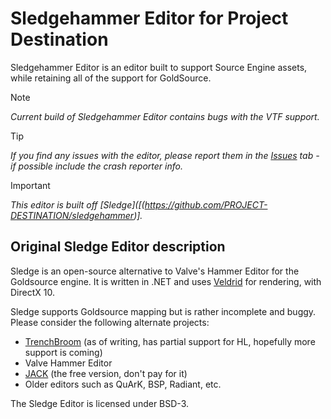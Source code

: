 # Sledgehammer Editor for Project Destination
Sledgehammer Editor is an editor built to support Source Engine assets, while retaining all of the support for GoldSource.

> [!NOTE]
> _Current build of Sledgehammer Editor contains bugs with the VTF support._

> [!TIP]
> _If you find any issues with the editor, please report them in the [Issues](https://github.com/PROJECT-DESTINATION/sledgehammer/issues) tab - if possible include the crash reporter info._

> [!IMPORTANT]
> _This editor is built off [Sledge]([(https://github.com/PROJECT-DESTINATION/sledgehammer)]._

## Original Sledge Editor description
Sledge is an open-source alternative to Valve's Hammer Editor for the Goldsource engine.
It is written in .NET and uses [Veldrid][2] for rendering, with DirectX 10.

Sledge supports Goldsource mapping but is rather incomplete and buggy. Please consider the following alternate projects:

- [TrenchBroom](https://github.com/kduske/TrenchBroom) (as of writing, has partial support for HL, hopefully more support is coming)
- Valve Hammer Editor
- [JACK](http://jack.hlfx.ru/en/download.html) (the free version, don't pay for it)
- Older editors such as QuArK, BSP, Radiant, etc.

The Sledge Editor is licensed under BSD-3.

[1]: http://sledge-editor.com/
[2]: https://github.com/mellinoe/veldrid/
